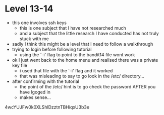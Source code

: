 # Level 13-14 

- this one involves ssh keys
    - this is one subject that I have not researched much
    - and a subject that the little research I have conducted has not truly stuck with me
- sadly I think this might be a level that I need to follow a walkthrough
- trying to login before following tutorial
    - using the '-i' flag to point to the bandit14 file wont work
- ok I just went back to the home menu and realised there was a private key file
    - i used that file with the '-i' flag and it worked
    - that was misleading to say to go look in the /etc/ directory...
- after confirming with the tutorial
    - the point of the /etc/ hint is to go check the password AFTER you have lgoged in
    - makes sense...

4wcYUJFw0k0XLShlDzztnTBHiqxU3b3e




